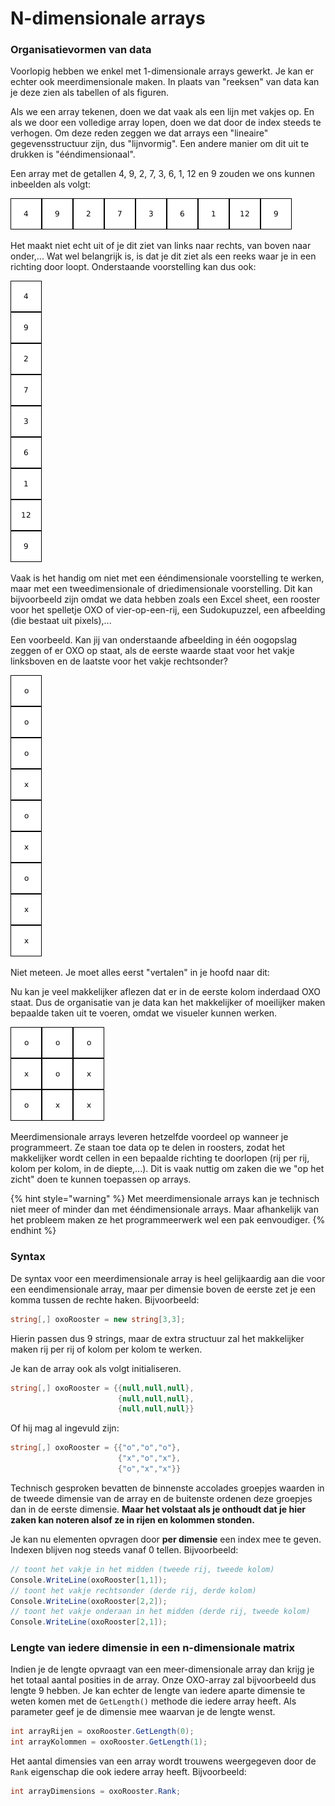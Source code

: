 # N-dimensionale arrays

### Organisatievormen van data

Voorlopig hebben we enkel met 1-dimensionale arrays gewerkt. Je kan er echter ook meerdimensionale maken. In plaats van "reeksen" van data kan je deze zien als tabellen of als figuren.

Als we een array tekenen, doen we dat vaak als een lijn met vakjes op. En als we door een volledige array lopen, doen we dat door de index steeds te verhogen. Om deze reden zeggen we dat arrays een "lineaire" gegevensstructuur zijn, dus "lijnvormig". Een andere manier om dit uit te drukken is "ééndimensionaal".

Een array met de getallen 4, 9, 2, 7, 3, 6, 1, 12 en 9 zouden we ons kunnen inbeelden als volgt:

![eendimensionale array, getekend van links naar rechts](<../../.gitbook/assets/eendimensionaal (2).png>)

Het maakt niet echt uit of je dit ziet van links naar rechts, van boven naar onder,... Wat wel belangrijk is, is dat je dit ziet als een reeks waar je in een richting door loopt. Onderstaande voorstelling kan dus ook:

![eendimensionale array, getekend van boven naar onder](<../../.gitbook/assets/eendimensionaal (1) (1).png>)

Vaak is het handig om niet met een ééndimensionale voorstelling te werken, maar met een tweedimensionale of driedimensionale voorstelling. Dit kan bijvoorbeeld zijn omdat we data hebben zoals een Excel sheet, een rooster voor het spelletje OXO of vier-op-een-rij, een Sudokupuzzel, een afbeelding (die bestaat uit pixels),...

Een voorbeeld. Kan jij van onderstaande afbeelding in één oogopslag zeggen of er OXO op staat, als de eerste waarde staat voor het vakje linksboven en de laatste voor het vakje rechtsonder?

![eendimensionale voorstelling OXO](../../.gitbook/assets/eendimensionaal-oxo.png)

Niet meteen. Je moet alles eerst "vertalen" in je hoofd naar dit:

Nu kan je veel makkelijker aflezen dat er in de eerste kolom inderdaad OXO staat. Dus de organisatie van je data kan het makkelijker of moeilijker maken bepaalde taken uit te voeren, omdat we visueler kunnen werken.

![tweedimensionale OXO](<../../.gitbook/assets/tweedimensionaal (2).png>)

Meerdimensionale arrays leveren hetzelfde voordeel op wanneer je programmeert. Ze staan toe data op te delen in roosters, zodat het makkelijker wordt cellen in een bepaalde richting te doorlopen (rij per rij, kolom per kolom, in de diepte,...). Dit is vaak nuttig om zaken die we "op het zicht" doen te kunnen toepassen op arrays.

{% hint style="warning" %}
Met meerdimensionale arrays kan je technisch niet meer of minder dan met ééndimensionale arrays. Maar afhankelijk van het probleem maken ze het programmeerwerk wel een pak eenvoudiger.
{% endhint %}

### Syntax

De syntax voor een meerdimensionale array is heel gelijkaardig aan die voor een eendimensionale array, maar per dimensie boven de eerste zet je een komma tussen de rechte haken. Bijvoorbeeld:

```csharp
string[,] oxoRooster = new string[3,3];
```

Hierin passen dus 9 strings, maar de extra structuur zal het makkelijker maken rij per rij of kolom per kolom te werken.

Je kan de array ook als volgt initialiseren.

```csharp
string[,] oxoRooster = {{null,null,null},
                        {null,null,null},
                        {null,null,null}}
```

Of hij mag al ingevuld zijn:

```csharp
string[,] oxoRooster = {{"o","o","o"},
                        {"x","o","x"},
                        {"o","x","x"}}
```

Technisch gesproken bevatten de binnenste accolades groepjes waarden in de tweede dimensie van de array en de buitenste ordenen deze groepjes dan in de eerste dimensie. **Maar het volstaat als je onthoudt dat je hier zaken kan noteren alsof ze in rijen en kolommen stonden.**

Je kan nu elementen opvragen door **per dimensie** een index mee te geven. Indexen blijven nog steeds vanaf 0 tellen. Bijvoorbeeld:

```csharp
// toont het vakje in het midden (tweede rij, tweede kolom)
Console.WriteLine(oxoRooster[1,1]);
// toont het vakje rechtsonder (derde rij, derde kolom)
Console.WriteLine(oxoRooster[2,2]);
// toont het vakje onderaan in het midden (derde rij, tweede kolom)
Console.WriteLine(oxoRooster[2,1]);
```

### Lengte van iedere dimensie in een n-dimensionale matrix

Indien je de lengte opvraagt van een meer-dimensionale array dan krijg je het totaal aantal posities in de array. Onze OXO-array zal bijvoorbeeld dus lengte 9 hebben. Je kan echter de lengte van iedere aparte dimensie te weten komen met de `GetLength()` methode die iedere array heeft. Als parameter geef je de dimensie mee waarvan je de lengte wenst.

```csharp
int arrayRijen = oxoRooster.GetLength(0);
int arrayKolommen = oxoRooster.GetLength(1);
```

Het aantal dimensies van een array wordt trouwens weergegeven door de `Rank` eigenschap die ook iedere array heeft. Bijvoorbeeld:

```csharp
int arrayDimensions = oxoRooster.Rank;
```
